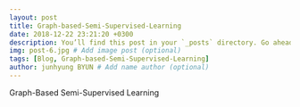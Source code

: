 ```yaml
---
layout: post
title: Graph-based-Semi-Supervised-Learning
date: 2018-12-22 23:21:20 +0300
description: You’ll find this post in your `_posts` directory. Go ahead and edit it and re-build the site to see your changes. # Add post description (optional)
img: post-6.jpg # Add image post (optional)
tags: [Blog, Graph-based-Semi-Supervised-Learning]
author: junhyung BYUN # Add name author (optional)
---
```


Graph-Based Semi-Supervised Learning

    

